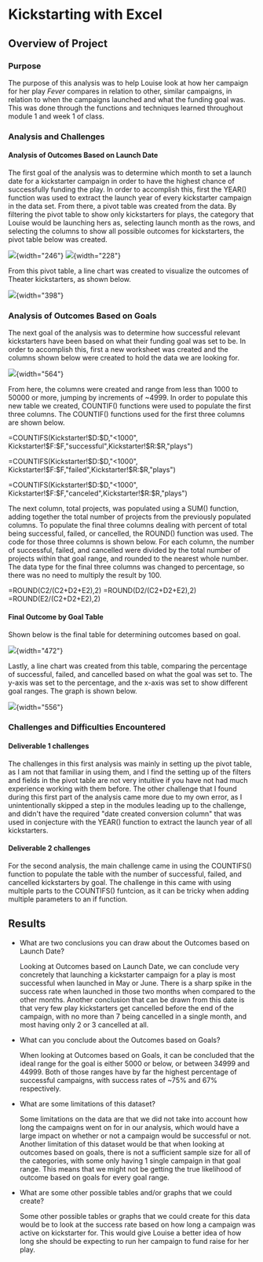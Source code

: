 # Kickstarting with Excel

## Overview of Project

### Purpose

The purpose of this analysis was to help Louise look at how her campaign for her play *Fever* compares in relation to other, similar campaigns, in relation to when the campaigns launched and what the funding goal was. This was done through the functions and techniques learned throughout module 1 and week 1 of class.

### Analysis and Challenges

#### Analysis of Outcomes Based on Launch Date

The first goal of the analysis was to determine which month to set a launch date for a kickstarter campaign in order to have the highest chance of successfully funding the play. In order to accomplish this, first the YEAR() function was used to extract the launch year of every kickstarter campaign in the data set. From there, a pivot table was created from the data. By filtering the pivot table to show only kickstarters for plays, the category that Louise would be launching hers as, selecting launch month as the rows, and selecting the columns to show all possible outcomes for kickstarters, the pivot table below was created.

![](Resources/pivotTable1.png){width="246"} ![](Resources/pivotFields1.png){width="228"}

From this pivot table, a line chart was created to visualize the outcomes of Theater kickstarters, as shown below.

![](Resources/lineChart1.png){width="398"}

### Analysis of Outcomes Based on Goals

The next goal of the analysis was to determine how successful relevant kickstarters have been based on what their funding goal was set to be. In order to accomplish this, first a new worksheet was created and the columns shown below were created to hold the data we are looking for.

![](Resources/goalColumns.png){width="564"}

From here, the columns were created and range from less than 1000 to 50000 or more, jumping by increments of \~4999. In order to populate this new table we created, COUNTIF() functions were used to populate the first three columns. The COUNTIF() functions used for the first three columns are shown below.

=COUNTIFS(Kickstarter!\$D:\$D,"\<1000", Kickstarter!\$F:\$F,"successful",Kickstarter!\$R:\$R,"plays")

=COUNTIFS(Kickstarter!\$D:\$D,"\<1000", Kickstarter!\$F:\$F,"failed",Kickstarter!\$R:\$R,"plays")

=COUNTIFS(Kickstarter!\$D:\$D,"\<1000", Kickstarter!\$F:\$F,"canceled",Kickstarter!\$R:\$R,"plays")

The next column, total projects, was populated using a SUM() function, adding together the total number of projects from the previously populated columns. To populate the final three columns dealing with percent of total being successful, failed, or cancelled, the ROUND() function was used. The code for those three columns is shown below. For each column, the number of successful, failed, and cancelled were divided by the total number of projects within that goal range, and rounded to the nearest whole number. The data type for the final three columns was changed to percentage, so there was no need to multiply the result by 100.

=ROUND(C2/(C2+D2+E2),2) =ROUND(D2/(C2+D2+E2),2) =ROUND(E2/(C2+D2+E2),2)

#### Final Outcome by Goal Table

Shown below is the final table for determining outcomes based on goal.

![](Resources/goalTable.png){width="472"}

Lastly, a line chart was created from this table, comparing the percentage of successful, failed, and cancelled based on what the goal was set to. The y-axis was set to the percentage, and the x-axis was set to show different goal ranges. The graph is shown below.

![](Resources/goalLineChart.png){width="556"}

### Challenges and Difficulties Encountered

#### Deliverable 1 challenges

The challenges in this first analysis was mainly in setting up the pivot table, as I am not that familiar in using them, and I find the setting up of the filters and fields in the pivot table are not very intuitive if you have not had much experience working with them before. The other challenge that I found during this first part of the analysis came more due to my own error, as I unintentionally skipped a step in the modules leading up to the challenge, and didn't have the required "date created conversion column" that was used in conjecture with the YEAR() function to extract the launch year of all kickstarters.

#### Deliverable 2 challenges

For the second analysis, the main challenge came in using the COUNTIFS() function to populate the table with the number of successful, failed, and cancelled kickstarters by goal. The challenge in this came with using multiple parts to the COUNTIFS() funtcion, as it can be tricky when adding multiple parameters to an if function.

## Results

-   What are two conclusions you can draw about the Outcomes based on Launch Date?

    Looking at Outcomes based on Launch Date, we can conclude very concretely that launching a kickstarter campaign for a play is most successful when launched in May or June. There is a sharp spike in the success rate when launched in those two months when compared to the other months. Another conclusion that can be drawn from this date is that very few play kickstarters get cancelled before the end of the campaign, with no more than 7 being cancelled in a single month, and most having only 2 or 3 cancelled at all.

-   What can you conclude about the Outcomes based on Goals?

    When looking at Outcomes based on Goals, it can be concluded that the ideal range for the goal is either 5000 or below, or between 34999 and 44999. Both of those ranges have by far the highest percentage of successful campaigns, with success rates of \~75% and 67% respectively.

-   What are some limitations of this dataset?

    Some limitations on the data are that we did not take into account how long the campaigns went on for in our analysis, which would have a large impact on whether or not a campaign would be successful or not. Another limitation of this dataset would be that when looking at outcomes based on goals, there is not a sufficient sample size for all of the categories, with some only having 1 single campaign in that goal range. This means that we might not be getting the true likelihood of outcome based on goals for every goal range.

-   What are some other possible tables and/or graphs that we could create?

    Some other possible tables or graphs that we could create for this data would be to look at the success rate based on how long a campaign was active on kickstarter for. This would give Louise a better idea of how long she should be expecting to run her campaign to fund raise for her play.
